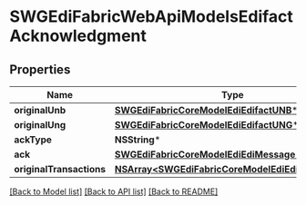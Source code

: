 # SWGEdiFabricWebApiModelsEdifactAcknowledgment

## Properties
Name | Type | Description | Notes
------------ | ------------- | ------------- | -------------
**originalUnb** | [**SWGEdiFabricCoreModelEdiEdifactUNB***](SWGEdiFabricCoreModelEdiEdifactUNB.md) |  | [optional] 
**originalUng** | [**SWGEdiFabricCoreModelEdiEdifactUNG***](SWGEdiFabricCoreModelEdiEdifactUNG.md) |  | [optional] 
**ackType** | **NSString*** |  | [optional] 
**ack** | [**SWGEdiFabricCoreModelEdiEdiMessage***](SWGEdiFabricCoreModelEdiEdiMessage.md) |  | [optional] 
**originalTransactions** | [**NSArray&lt;SWGEdiFabricCoreModelEdiEdiMessage&gt;***](SWGEdiFabricCoreModelEdiEdiMessage.md) |  | [optional] 

[[Back to Model list]](../README.md#documentation-for-models) [[Back to API list]](../README.md#documentation-for-api-endpoints) [[Back to README]](../README.md)


